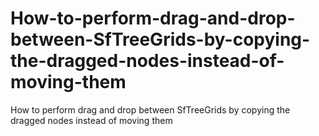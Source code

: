 # How-to-perform-drag-and-drop-between-SfTreeGrids-by-copying-the-dragged-nodes-instead-of-moving-them
How to perform drag and drop between SfTreeGrids by copying the dragged nodes instead of moving them
